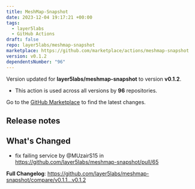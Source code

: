 ```yaml
---
title: MeshMap-Snapshot
date: 2023-12-04 19:17:21 +00:00
tags:
  - layer5labs
  - GitHub Actions
draft: false
repo: layer5labs/meshmap-snapshot
marketplace: https://github.com/marketplace/actions/meshmap-snapshot
version: v0.1.2
dependentsNumber: "96"
---
```



Version updated for **layer5labs/meshmap-snapshot** to version **v0.1.2**.
- This action is used across all versions by **96** repositories.

Go to the [GitHub Marketplace](https://github.com/marketplace/actions/meshmap-snapshot) to find the latest changes.

## Release notes

## What's Changed
* fix failing service by @MUzairS15 in https://github.com/layer5labs/meshmap-snapshot/pull/65


**Full Changelog**: https://github.com/layer5labs/meshmap-snapshot/compare/v0.1.1...v0.1.2

